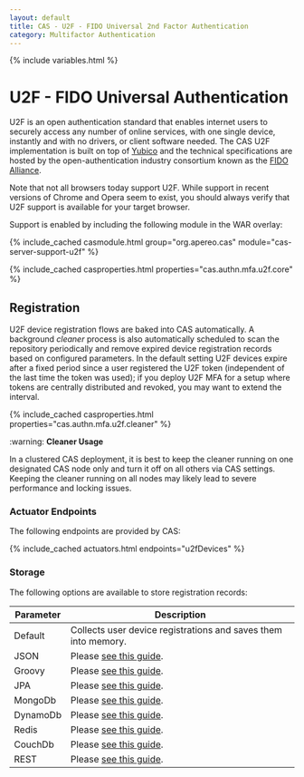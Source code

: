 ```yaml
---
layout: default
title: CAS - U2F - FIDO Universal 2nd Factor Authentication
category: Multifactor Authentication
---
```


{% include variables.html %}

# U2F - FIDO Universal Authentication

U2F is an open authentication standard that enables internet users to securely 
access any number of online services, with one single device, instantly 
and with no drivers, or client software needed. The CAS U2F implementation 
is built on top of [Yubico](https://www.yubico.com/about/background/fido/) and 
the technical specifications are hosted by the open-authentication 
industry consortium known as the [FIDO Alliance](https://fidoalliance.org/).

Note that not all browsers today support U2F. While support in recent versions of Chrome and 
Opera seem to exist, you should always verify that U2F support is available for your target browser.

Support is enabled by including the following module in the WAR overlay:

{% include_cached casmodule.html group="org.apereo.cas" module="cas-server-support-u2f" %}

{% include_cached casproperties.html properties="cas.authn.mfa.u2f.core" %}


## Registration

U2F device registration flows are baked into CAS automatically. A 
background *cleaner* process is also automatically scheduled to scan the 
repository periodically and remove expired device registration records 
based on configured parameters. In the default setting U2F devices
expire after a fixed period since a user registered the U2F token 
(independent of the last time the token was used); if you deploy U2F
MFA for a setup where tokens are centrally distributed and revoked, 
you may want to extend the interval.

{% include_cached casproperties.html properties="cas.authn.mfa.u2f.cleaner" %}

<div class="alert alert-warning">:warning: <strong>Cleaner Usage</strong><p>In a 
clustered CAS deployment, it is best to keep the cleaner running on one designated 
CAS node only and turn it off on all others via CAS settings. Keeping the 
cleaner running on all nodes may likely lead to severe performance and locking issues.</p></div>

### Actuator Endpoints

The following endpoints are provided by CAS:

{% include_cached actuators.html endpoints="u2fDevices" %}

### Storage
 
The following options are available to store registration records:

| Parameter | Description                                                     |
|-----------|-----------------------------------------------------------------|
| Default   | Collects user device registrations and saves them into memory.  |
| JSON      | Please [see this guide](FIDO-U2F-Authentication-JSON.html).     |
| Groovy    | Please [see this guide](FIDO-U2F-Authentication-Groovy.html).   |
| JPA       | Please [see this guide](FIDO-U2F-Authentication-JPA.html).      |
| MongoDb   | Please [see this guide](FIDO-U2F-Authentication-MongoDb.html).  |
| DynamoDb  | Please [see this guide](FIDO-U2F-Authentication-DynamoDb.html). |
| Redis     | Please [see this guide](FIDO-U2F-Authentication-Redis.html).    |
| CouchDb   | Please [see this guide](FIDO-U2F-Authentication-CouchDb.html).  |
| REST      | Please [see this guide](FIDO-U2F-Authentication-Rest.html).     |
